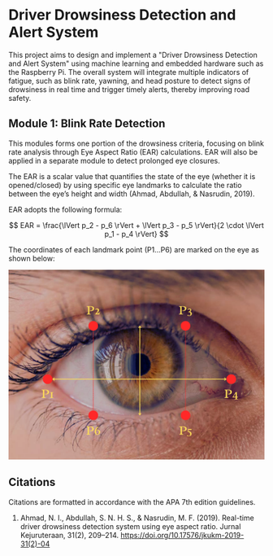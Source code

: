 # Driver Drowsiness Detection and Alert System

This project aims to design and implement a "Driver Drowsiness Detection and Alert System" using machine learning and embedded hardware such as the Raspberry Pi. The overall system will integrate multiple indicators of fatigue, such as blink rate, yawning, and head posture to detect signs of drowsiness in real time and trigger timely alerts, thereby improving road safety.

## Module 1: Blink Rate Detection

This modules forms one portion of the drowsiness criteria, focusing on blink rate analysis through Eye Aspect Ratio (EAR) calculations. EAR will also be applied in a separate module to detect prolonged eye closures.

The EAR is a scalar value that quantifies the state of the eye (whether it is opened/closed) by using specific eye landmarks to calculate the ratio between the eye’s height and width (Ahmad, Abdullah, & Nasrudin, 2019).

EAR adopts the following formula: 

$$
EAR = \frac{\lVert p_2 - p_6 \rVert + \lVert p_3 - p_5 \rVert}{2 \cdot \lVert p_1 - p_4 \rVert}
$$

The coordinates of each landmark point (P1...P6) are marked on the eye as shown below:

![Eye Aspect Ratio](Images/Eye%20Aspect%20Ratio%20(EAR).png)

## Citations

Citations are formatted in accordance with the APA 7th edition guidelines.

1. Ahmad, N. I., Abdullah, S. N. H. S., & Nasrudin, M. F. (2019). Real-time driver drowsiness detection system using eye aspect ratio. Jurnal Kejuruteraan, 31(2), 209–214. https://doi.org/10.17576/jkukm-2019-31(2)-04